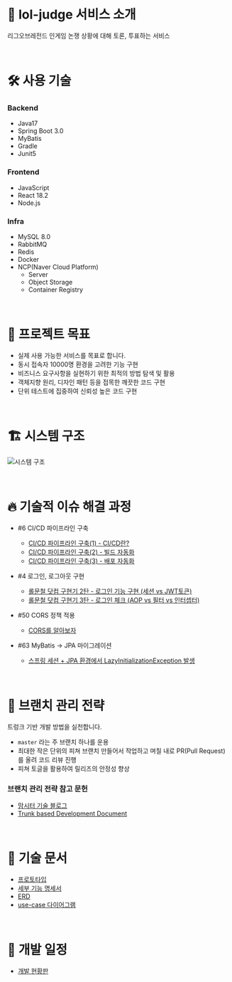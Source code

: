 # 👋 lol-judge 서비스 소개

리그오브레전드 인게임 논쟁 상황에 대해 토론, 투표하는 서비스

<br/>

# 🛠️ 사용 기술

### Backend
- Java17
- Spring Boot 3.0
- MyBatis
- Gradle
- Junit5

### Frontend
- JavaScript
- React 18.2
- Node.js

### Infra
- MySQL 8.0
- RabbitMQ
- Redis
- Docker
- NCP(Naver Cloud Platform)
    - Server
    - Object Storage
    - Container Registry

<br/>

# :dart: 프로젝트 목표

- 실제 사용 가능한 서비스를 목표로 합니다.
- 동시 접속자 10000명 환경을 고려한 기능 구현
- 비즈니스 요구사항을 실현하기 위한 최적의 방법 탐색 및 활용
- 객체지향 원리, 디자인 패턴 등을 접목한 깨끗한 코드 구현
- 단위 테스트에 집중하여 신뢰성 높은 코드 구현

<br/>

# 🏗️ 시스템 구조

![시스템 구조](doc/system_architecture2.jpg)

<br />

# 🔥 기술적 이슈 해결 과정

- #6 CI/CD 파이프라인 구축
    - [CI/CD 파이프라인 구축(1) - CI/CD란?](https://cookie-dev.tistory.com/19)
    - [CI/CD 파이프라인 구축(2) - 빌드 자동화](https://cookie-dev.tistory.com/20)
    - [CI/CD 파이프라인 구축(3) - 배포 자동화](https://cookie-dev.tistory.com/21)


- #4 로그인, 로그아웃 구현
    - [롤문철 닷컴 구현기 2탄 - 로그인 기능 구현 (세션 vs JWT토큰)](https://cookie-dev.tistory.com/23)
    - [롤문철 닷컴 구현기 3탄 - 로그인 체크 (AOP vs 필터 vs 인터셉터)](https://cookie-dev.tistory.com/24)


- #50 CORS 정책 적용
    - [CORS를 알아보자](https://cookie-dev.tistory.com/36)


- #63 MyBatis → JPA 마이그레이션
    - [스프링 세션 + JPA 환경에서 LazyInitializationException 발생](https://cookie-dev.tistory.com/35)

<br/>

# 🔀 브랜치 관리 전략

트렁크 기반 개발 방법을 실천합니다.

- `master` 라는 주 브랜치 하나를 운용
- 최대한 작은 단위의 피쳐 브랜치 만들어서 작업하고 며칠 내로 PR(Pull Request)를 올려 코드 리뷰 진행
- 피쳐 토글을 활용하여 릴리즈의 안정성 향상

### 브랜치 관리 전략 참고 문헌

- [맘시터 기술 블로그](https://tech.mfort.co.kr/blog/2022-08-05-trunk-based-development/)
- [Trunk based Development Document](https://trunkbaseddevelopment.com/)

<br/>

# 📑 기술 문서

- [프로토타입](https://ovenapp.io/view/p7rtuX2Mob2J9Fy1S45aQQCQtcKLOFSh/aFM0B)
- [세부 기능 명세서](https://github.com/f-lab-edu/lol-judge/wiki/%EC%84%B8%EB%B6%80-%EA%B8%B0%EB%8A%A5-%EB%AA%85%EC%84%B8%EC%84%9C)
- [ERD](https://github.com/f-lab-edu/lol-judge/wiki/ERD-%EC%84%A4%EA%B3%84)
- [use-case 다이어그램](https://github.com/f-lab-edu/lol-judge/wiki/usecase-%EB%8B%A4%EC%9D%B4%EC%96%B4%EA%B7%B8%EB%9E%A8)

<br/>

# 🚀 개발 일정

- [개발 현황판](https://github.com/orgs/f-lab-edu/projects/105)
